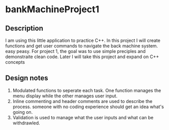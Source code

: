 # bankMachineProject1

## Description
I am using this little application to practice C++. In this project I will create functions and get user commands to navigate the back machine system. easy peasy. For project 1, the goal was to use simple preciples and demonstraite clean code. Later I will take this project and expand on C++ concepts

## Design notes
1. Modulated functions to seperate each task. One function manages the menu display while the other manages user input.
2. Inline commenting and header comments are used to describe the process. someone with no coding experience should get an idea what's going on.
3. Validation is used to manage what the user inputs and what can be withdrawled.
